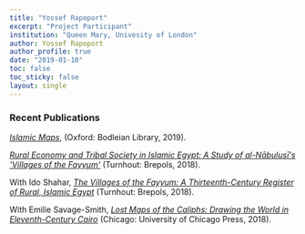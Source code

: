```yaml
---
title: "Yossef Rapoport"
excerpt: "Project Participant"
institution: "Queen Mary, Univesity of London"
author: Yossef Rapoport
author_profile: true
date: "2019-01-10"
toc: false
toc_sticky: false
layout: single
---
```


### Recent Publications

[*Islamic Maps*](https://bodleianshop.co.uk/products/islamic-maps), (Oxford: Bodleian Library, 2019).

[*Rural Economy and Tribal Society in Islamic Egypt: A Study of al-Nābulusī's 'Villages of the* *Fayyum'*](https://www.brepols.net/Pages/ShowProduct.aspx?prod_id=IS-9782503575186-1) (Turnhout: Brepols, 2018).

With Ido Shahar, [*The Villages of the Fayyum: A Thirteenth-Century Register of Rural, Islamic Egypt*](https//www.brepols.net/Pages/ShowProduct.aspx?prod_id=IS-9782503542775-1) (Turnhout: Brepols, 2018).

With Emilie Savage-Smith, [*Lost Maps of the Caliphs: Drawing the World in Eleventh-Century Cairo*](https://press.uchicago.edu/ucp/books/book/chicago/L/bo28179104.html) (Chicago: University of Chicago Press, 2018).
